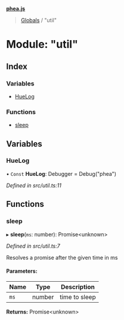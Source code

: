 **[phea.js](../README.md)**

> [Globals](../globals.md) / "util"

# Module: "util"

## Index

### Variables

* [HueLog](_util_.md#huelog)

### Functions

* [sleep](_util_.md#sleep)

## Variables

### HueLog

• `Const` **HueLog**: Debugger = Debug("phea")

*Defined in src/util.ts:11*

## Functions

### sleep

▸ **sleep**(`ms`: number): Promise\<unknown>

*Defined in src/util.ts:7*

Resolves a promise after the given time in ms

#### Parameters:

Name | Type | Description |
------ | ------ | ------ |
`ms` | number | time to sleep  |

**Returns:** Promise\<unknown>
